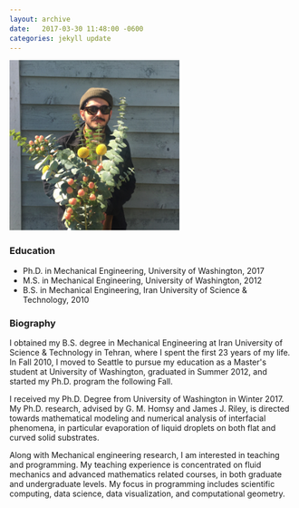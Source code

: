 ```yaml
---
layout: archive
date:   2017-03-30 11:48:00 -0600
categories: jekyll update
---
```

<img src="/assets/images/flower-profile.png" alt="Profile Picture" style="width:300px;height:300px;">

<h3>Education</h3>
<ul>
    <li>Ph.D. in Mechanical Engineering, University of Washington, 2017 </li>
    <li>M.S. in Mechanical Engineering, University of Washington, 2012</li>
    <li>B.S. in Mechanical Engineering, Iran University of Science & Technology, 2010</li>
</ul>

<h3>Biography</h3>

I obtained my B.S. degree in Mechanical Engineering at Iran University of Science & Technology in Tehran, where I spent the first 23 years of my life. In Fall 2010, I moved to Seattle to pursue my education as a Master's student at University of Washington, graduated in Summer 2012, and started my Ph.D. program the following Fall.

I received my Ph.D. Degree from University of Washington in Winter 2017.
My Ph.D. research, advised by G. M. Homsy and James J. Riley, is directed towards mathematical modeling and numerical analysis of interfacial phenomena, in particular evaporation of liquid droplets on both flat and curved solid substrates.

Along with Mechanical engineering research, I am interested in teaching and programming. My teaching experience is concentrated on fluid mechanics and advanced mathematics related courses, in both graduate and undergraduate levels. My focus in programming includes scientific computing, data science, data visualization, and computational geometry.
